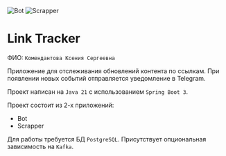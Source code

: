 ![Bot](https://github.com/LalisaST/java_course_2.git/actions/workflows/bot.yml/badge.svg)
![Scrapper](https://github.com/LalisaST/java_course_2.git/actions/workflows/scrapper.yml/badge.svg)

# Link Tracker

ФИО: `Комендантова Ксения Сергеевна`

Приложение для отслеживания обновлений контента по ссылкам.
При появлении новых событий отправляется уведомление в Telegram.

Проект написан на `Java 21` с использованием `Spring Boot 3`.

Проект состоит из 2-х приложений:
* Bot
* Scrapper

Для работы требуется БД `PostgreSQL`. Присутствует опциональная зависимость на `Kafka`.
